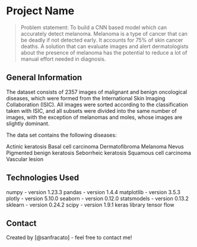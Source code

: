 # Project Name
> Problem statement: To build a CNN based model which can accurately detect melanoma. Melanoma is a type of cancer that can be deadly if not detected early. It accounts for 75% of skin cancer deaths. A solution that can evaluate images and alert dermatologists about the presence of melanoma has the potential to reduce a lot of manual effort needed in diagnosis.



## General Information
The dataset consists of 2357 images of malignant and benign oncological diseases, which were formed from the International Skin Imaging Collaboration (ISIC). All images were sorted according to the classification taken with ISIC, and all subsets were divided into the same number of images, with the exception of melanomas and moles, whose images are slightly dominant.


The data set contains the following diseases:

Actinic keratosis
Basal cell carcinoma
Dermatofibroma
Melanoma
Nevus
Pigmented benign keratosis
Seborrheic keratosis
Squamous cell carcinoma
Vascular lesion
 


## Technologies Used
numpy - version 1.23.3
pandas - version 1.4.4
matplotlib - version 3.5.3
plotly - version 5.10.0
seaborn - version 0.12.0
statsmodels - version 0.13.2
sklearn - version 0.24.2
scipy - version 1.9.1
keras library
tensor flow





## Contact
Created by [@sanfracato] - feel free to contact me!


